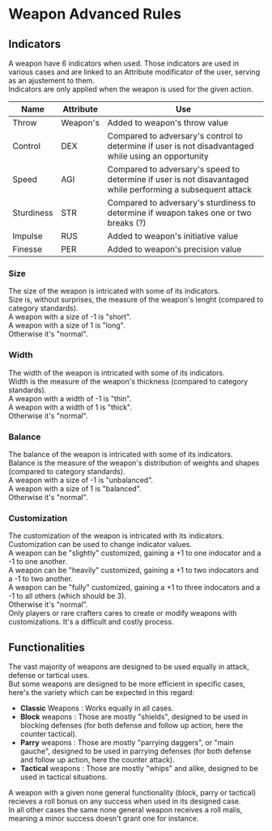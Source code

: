 # Weapon Advanced Rules

## Indicators

A weapon have 6 indicators when used. Those indicators are used in various cases and are linked to an Attribute modificator of the user, serving as an ajustement to them.  
Indicators are only applied when the weapon is used for the given action.

| Name       | Attribute | Use                                                                                                         |
| ---------- | --------- | ----------------------------------------------------------------------------------------------------------- |
| Throw      | Weapon's  | Added to weapon's throw value                                                                               |
| Control    | DEX       | Compared to adversary's control to determine if user is not disadvantaged while using an opportunity        |
| Speed      | AGI       | Compared to adversary's speed to determine if user is not disavantaged while performing a subsequent attack |
| Sturdiness | STR       | Compared to adversary's sturdiness to determine if weapon takes one or two breaks (?)                       |
| Impulse    | RUS       | Added to weapon's initiative value                                                                          |
| Finesse    | PER       | Added to weapon's precision value                                                                           |

### Size

The size of the weapon is intricated with some of its indicators.  
Size is, without surprises, the measure of the weapon's lenght (compared to category standards).  
A weapon with a size of -1 is "short".  
A weapon with a size of 1 is "long".  
Otherwise it's "normal".

### Width

The width of the weapon is intricated with some of its indicators.  
Width is the measure of the weapon's thickness (compared to category standards).  
A weapon with a width of -1 is "thin".  
A weapon with a width of 1 is "thick".  
Otherwise it's "normal".

### Balance

The balance of the weapon is intricated with some of its indicators.  
Balance is the measure of the weapon's distribution of weights and shapes (compared to category standards).  
A weapon with a size of -1 is "unbalanced".  
A weapon with a size of 1 is "balanced".  
Otherwise it's "normal".

### Customization

The customization of the weapon is intricated with its indicators.  
Customization can be used to change indicator values.  
A weapon can be "slightly" customized, gaining a +1 to one indocator and a -1 to one another.  
A weapon can be "heavily" customized, gaining a +1 to two indocators and a -1 to two another.  
A weapon can be "fully" customized, gaining a +1 to three indocators and a -1 to all others (which should be 3).  
Otherwise it's "normal".  
Only players or rare crafters cares to create or modify weapons with customizations. It's a difficult and costly process.

## Functionalities

The vast majority of weapons are designed to be used equally in attack, defense or tartical uses.  
But some weapons are designed to be more efficient in specific cases, here's the variety which can be expected in this regard:

- **Classic** Weapons : Works equally in all cases.
- **Block** weapons : Those are mostly "shields", designed to be used in blocking defenses (for both defense and follow up action, here the counter tactical).
- **Parry** weapons : Those are mostly "parrying daggers", or "main gauche", designed to be used in parrying defenses (for both defense and follow up action, here the counter attack).
- **Tactical** weapons : Those are mostly "whips" and alike, designed to be used in tactical situations.

A weapon with a given none general functionality (block, parry or tactical) recieves a roll bonus on any success when used in its designed case.  
In all other cases the same none general weapon receives a roll malis, meaning a minor success doesn't grant one for instance.
